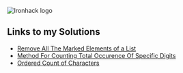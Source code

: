 ![Ironhack logo](https://i.imgur.com/1QgrNNw.png)

## Links to my Solutions

* [Remove All The Marked Elements of a List](https://www.codewars.com/kata/reviews/56308b64fdaa7c0e700000d5/groups/5f9aa149d21a2c00010161ad)
* [Method For Counting Total Occurence Of Specific Digits](https://www.codewars.com/kata/reviews/56312d8de29fcd4e97000060/groups/5f9aa7d3649fd300019b5c5a)
* [Ordered Count of Characters](https://www.codewars.com/kata/reviews/57a73a26845079abbc000080/groups/5f9aad9b649fd300019b5dd6)
